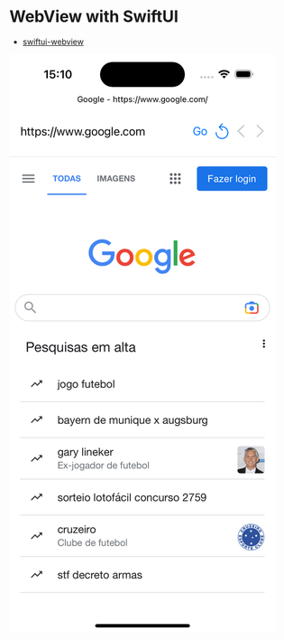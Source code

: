 #  WebView with SwiftUI

- [swiftui-webview](https://github.com/globulus/swiftui-webview)

![](img1.png)
